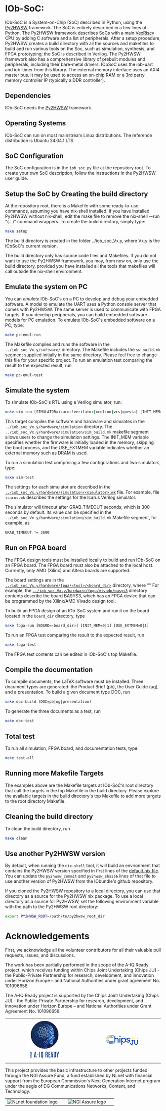<!--
SPDX-FileCopyrightText: 2025 IObundle

SPDX-License-Identifier: MIT
-->

# IOb-SoC:

IOb-SoC is a System-on-Chip (SoC) described in Python, using the [Py2HWSW](https://github.com/IObundle/py2hwsw/blob/main/py2hwsw/lib/default.nix) framework. The SoC is entirely described in a few lines of Python. The Py2HWSW framework describes SoCs with a main [VexRiscv](https://github.com/SpinalHDL/VexRiscv) CPU by adding C software and a list of peripherals. After a setup procedure, Py2HWSW creates a build directory with all the sources and makefiles to build and run various tools on the Soc, such as simulation, synthesis, and FPGA prototyping; the SoC is described in Verilog. The Py2HWSW framework also has a comprehensive library of prebuilt modules and peripherals, including their bare-metal drivers. IObSoC uses the 
iob-uart and iob-timer from this library. The external memory interface uses an AXI4 master bus. It may be used to access an on-chip RAM or a 3rd party memory controller IP (typically a DDR controller).

  
## Dependencies

IOb-SoC needs the [Py2HWSW](https://github.com/IObundle/py2hwsw/blob/main/py2hwsw/lib/default.nix) framework.


## Operating Systems

IOb-SoC can run on most mainstream Linux distributions. The reference distribution is Ubuntu 24.04.1 LTS.


## SoC Configuration

The SoC configuration is in the `iob_soc.py` file at the repository root. To create your own SoC description, follow the instructions in the Py2HWSW user guide. 


## Setup the SoC by Creating the build directory

At the repository root, there is a Makefile with some ready-to-use commands, assuming you have nix-shell installed. If you have installed Py2HWSW without nix-shell, edit the make file to remove the nix-shell --run "(...)" command wrappers.
To create the build directory, simply type:

```Bash
make setup
```

The build directory is created in the folder ../iob_soc_Vx.y, where Vx.y is the IObSoC's current version.

The build directory only has source code files and Makefiles. If you do not want to use the Py2HWSW framework, you may, from now on, only use the build directory, provided you have installed all the tools that makefiles will call outside the nix-shell environment.

## Emulate the system on PC

You can *emulate* IOb-SoC's on a PC to develop and debug your embedded software. A model to emulate the UART uses a Python console server that comes with Py2HWSW. The same server is used to communicate with FPGA targets.
If you develop peripherals, you can build embedded software models for PC emulation. To emulate IOb-SoC's embedded software on a PC, type:

```Bash
make pc-emul-run
```
<!--
# TODO: iob-soc repo no longer has sw_build.mk (it comes from iob-system). Should we add it back?
-->
The Makefile compiles and runs the software in the `../iob_soc_Vx.y/software/` directory. The Makefile includes the `sw_build.mk` segment supplied initially in the same directory. Please feel free to change this file for your specific project. To run an emulation test comparing the result to the expected result, run
```Bash
make pc-emul-test
```

## Simulate the system

To simulate IOb-SoC's RTL using a Verilog simulator, run:
```Bash
make sim-run [SIMULATOR=icarus!verilator|xcelium|vcs|questa] [INIT_MEM=0|1] [USE_EXTMEM=0|1]
```

This target compiles the software and hardware and simulates in the `../iob_soc_Vx.y/hardware/simulation` directory. The `../iob_soc_Vx.y/hardware/simulation/sim_build.mk` makefile segment allows users to change the simulation settings.
The INIT_MEM variable specifies whether the firmware is initially loaded in the memory, skipping the boot process, and the USE_EXTMEM variable indicates whether an external memory such as DRAM is used.

To run a simulation test comprising a few configurations and two simulators, type:
```Bash
make sim-test
```

The settings for each simulator are described in the [`../iob_soc_Vx.y/hardware/simulation/<simulator>.mk`](https://github.com/IObundle/py2hwsw/tree/main/py2hwsw/hardware/simulation) file. For example, file `icarus.mk` describes the settings for the Icarus Verilog simulator.

The simulator will timeout after GRAB_TIMEOUT seconds, which is 300 seconds by default. Its value can be specified in the `../iob_soc_Vx.y/hardware/simulation/sim_build.mk` Makefile segment, for example, as
```Bash
GRAB_TIMEOUT ?= 3600
```


## Run on FPGA board

The FPGA design tools must be installed locally to build and run IOb-SoC on an FPGA board. The FPGA board must also be attached to the local host. Currently, only AMD (Xilinx) and Altera boards are supported.

The board settings are in the  [`../iob_soc_Vx.y/hardware/fpga/<tool>/<board_dir>`](https://github.com/IObundle/py2hwsw/tree/main/py2hwsw/hardware/fpga) directory, where ""
For example, the [`../iob_soc_Vx.y/hardware/fpga/vivado/basys3`](https://github.com/IObundle/py2hwsw/tree/main/py2hwsw/hardware/fpga/vivado/basys3) directory contents describe the board BASYS3, which has an FPGA device that can be programmed by the Xilinx/AMD Vivado design tool.

To build an FPGA design of an IOb-SoC system and run it on the board located in the `board_dir` directory, type
```Bash
make fpga-run [BOARD=<board_dir>] [INIT_MEM=0|1] [USE_EXTMEM=0|1]
```

To run an FPGA test comparing the result to the expected result, run
```Bash
make fpga-test
```
The FPGA test contents can be edited in IOb-SoC's top Makefile. 

<!--
# TODO: Explain the `board_client`/`board_server` program. It is also used in local machines.
#       Maybe remove the script that uses them in local machines.
-->

## Compile the documentation

To compile documents, the LaTeX software must be installed. Three document types are generated: the Product Brief (pb), the User Guide (ug), and a presentation. To build a given document type DOC, run
```Bash
make doc-build [DOC=pb|ug|presentation]
```

To generate the three documents as a test, run 
```Bash
make doc-test
```


## Total test

To run all simulation, FPGA board, and documentation tests, type:

```Bash
make test-all
```

## Running more Makefile Targets

The examples above are the Makefile targets at IOb-SoC's root directory that call the targets in the top Makefile in the build directory. Please explore the available targets in the build directory's top Makefile to add more targets to the root directory Makefile.

## Cleaning the build directory
To clean the build directory, run
```Bash
make clean
```

## Use another Py2HWSW version

By default, when running the `nix-shell` tool, it will build an environment that contains the Py2HWSW version specified in first lines of the [default.nix file](https://github.com/IObundle/iob-soc/blob/main/default.nix#L8).
You can update the `py2hwsw_commit` and `py2hwsw_sha256` lines of that file to use another version of Py2HWSW from the IObundle's github repository.


If you cloned the Py2HWSW repository to a local directory, you can use that directory as a source for the Py2HWSW nix package.
To use a local directory as a source for Py2HWSW, set the following environment variable with the path to the Py2HWSW root directory:
```Bash
export PY2HWSW_ROOT=/path/to/py2hwsw_root_dir
```


# Acknowledgements

First, we acknowledge all the volunteer contributors for all their valuable pull requests, issues, and discussions. 

The work has been partially performed in the scope of the A-IQ Ready project, which receives funding within Chips Joint Undertaking (Chips JU) - the Public-Private Partnership for research, development, and innovation under Horizon Europe – and National Authorities under grant agreement No. 101096658.

The A-IQ Ready project is supported by the Chips Joint Undertaking (Chips JU) - the Public-Private Partnership for research, development, and innovation under Horizon Europe – and National Authorities under Grant Agreement No. 101096658.

<table>
    <tr>
        <td align="center" width="50%"><img src="assets/A-IQ_Ready_logo_blue_transp.png" alt="AI-Q Ready logo" style="width:50%"></td>
        <td align="center"><img src="assets/Chips-JU_logo.jpeg" alt="Chips JU logo" style="width:50%"></td>
    </tr>
</table>

This project provides the basic infrastructure to other projects funded through the NGI Assure Fund, a fund established by NLnet
with financial support from the European Commission's Next Generation Internet program under the aegis of DG Communications Networks, Content, and Technology.

<table>
    <tr>
        <td align="center" width="50%"><img src="https://nlnet.nl/logo/banner.svg" alt="NLnet foundation logo" style="width:50%"></td>
        <td align="center"><img src="https://nlnet.nl/image/logos/NGIAssure_tag.svg" alt="NGI Assure logo" style="width:50%"></td>
    </tr>
</table>
